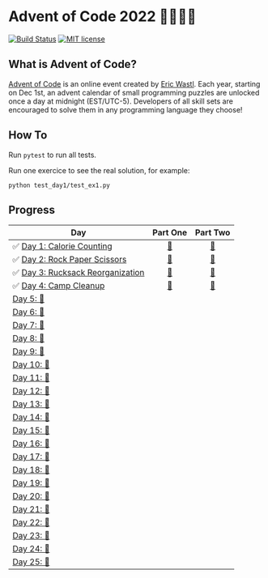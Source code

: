 # Advent of Code 2022 🎄👨‍💻🎄

[![Build Status](https://github.com/anxodio/aoc2022/workflows/build/badge.svg)](https://github.com/anxodio/aoc2022/actions)
[![MIT license](https://img.shields.io/badge/License-MIT-blue.svg)](https://opensource.org/licenses/MIT)

## What is Advent of Code?

[Advent of Code](http://adventofcode.com) is an online event created by [Eric Wastl](https://twitter.com/ericwastl). Each year, starting on Dec 1st, an advent calendar of small programming puzzles are unlocked once a day at midnight (EST/UTC-5). Developers of all skill sets are encouraged to solve them in any programming language they choose!

## How To

Run `pytest` to run all tests.

Run one exercice to see the real solution, for example:

```
python test_day1/test_ex1.py
```

## Progress

| Day                                                                                                       |                                  Part One                                  |                                  Part Two                                  |
| --------------------------------------------------------------------------------------------------------- | :------------------------------------------------------------------------: | :------------------------------------------------------------------------: |
| ✅ [Day 1: Calorie Counting](https://github.com/anxodio/aoc2022/tree/main/test_day01/exercise.txt)        | [🌟](https://github.com/anxodio/aoc2022/tree/main/test_day01/test_ex01.py) | [🌟](https://github.com/anxodio/aoc2022/tree/main/test_day01/test_ex02.py) |
| ✅ [Day 2: Rock Paper Scissors](https://github.com/anxodio/aoc2022/tree/main/test_day02/exercise.txt)     | [🌟](https://github.com/anxodio/aoc2022/tree/main/test_day02/test_ex03.py) | [🌟](https://github.com/anxodio/aoc2022/tree/main/test_day02/test_ex04.py) |
| ✅ [Day 3: Rucksack Reorganization](https://github.com/anxodio/aoc2022/tree/main/test_day03/exercise.txt) | [🌟](https://github.com/anxodio/aoc2022/tree/main/test_day03/test_ex05.py) | [🌟](https://github.com/anxodio/aoc2022/tree/main/test_day03/test_ex06.py) |
| ✅ [Day 4: Camp Cleanup](https://github.com/anxodio/aoc2022/tree/main/test_day04/exercise.txt)            | [🌟](https://github.com/anxodio/aoc2022/tree/main/test_day04/test_ex07.py) | [🌟](https://github.com/anxodio/aoc2022/tree/main/test_day04/test_ex08.py) |
| [Day 5: 🚧 ]()                                                                                            |                                                                            |                                                                            |
| [Day 6: 🚧 ]()                                                                                            |                                                                            |                                                                            |
| [Day 7: 🚧 ]()                                                                                            |                                                                            |                                                                            |
| [Day 8: 🚧 ]()                                                                                            |                                                                            |                                                                            |
| [Day 9: 🚧 ]()                                                                                            |                                                                            |                                                                            |
| [Day 10: 🚧 ]()                                                                                           |                                                                            |                                                                            |
| [Day 11: 🚧 ]()                                                                                           |                                                                            |                                                                            |
| [Day 12: 🚧 ]()                                                                                           |                                                                            |                                                                            |
| [Day 13: 🚧 ]()                                                                                           |                                                                            |                                                                            |
| [Day 14: 🚧 ]()                                                                                           |                                                                            |                                                                            |
| [Day 15: 🚧 ]()                                                                                           |                                                                            |                                                                            |
| [Day 16: 🚧 ]()                                                                                           |                                                                            |                                                                            |
| [Day 17: 🚧 ]()                                                                                           |                                                                            |                                                                            |
| [Day 18: 🚧 ]()                                                                                           |                                                                            |                                                                            |
| [Day 19: 🚧 ]()                                                                                           |                                                                            |                                                                            |
| [Day 20: 🚧 ]()                                                                                           |                                                                            |                                                                            |
| [Day 21: 🚧 ]()                                                                                           |                                                                            |                                                                            |
| [Day 22: 🚧 ]()                                                                                           |                                                                            |                                                                            |
| [Day 23: 🚧 ]()                                                                                           |                                                                            |                                                                            |
| [Day 24: 🚧 ]()                                                                                           |                                                                            |                                                                            |
| [Day 25: 🚧 ]()                                                                                           |                                                                            |                                                                            |
